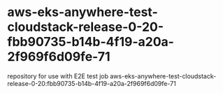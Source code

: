 # aws-eks-anywhere-test-cloudstack-release-0-20-fbb90735-b14b-4f19-a20a-2f969f6d09fe-71
repository for use with E2E test job aws-eks-anywhere-test-cloudstack-release-0-20:fbb90735-b14b-4f19-a20a-2f969f6d09fe-71
